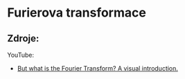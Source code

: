 # Furierova transformace

## Zdroje:
YouTube:
- [But what is the Fourier Transform? A visual introduction.](https://www.youtube.com/watch?v=spUNpyF58BY)